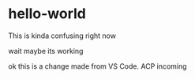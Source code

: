 # hello-world

This is kinda confusing right now

wait maybe its working

ok this is a change made from VS Code. ACP incoming
